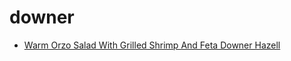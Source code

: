 # downer

 * [Warm Orzo Salad With Grilled Shrimp And Feta Downer Hazell](../index/w/warm-orzo-salad-with-grilled-shrimp-and-feta-downer-hazell-15273.json)
